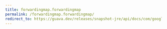 ```yaml
---
title: forwardingmap.forwardingmap
permalink: /forwardingmap.forwardingmap/
redirect_to: https://guava.dev/releases/snapshot-jre/api/docs/com/google/common/collect/ForwardingMap.html#ForwardingMap--
---
```


